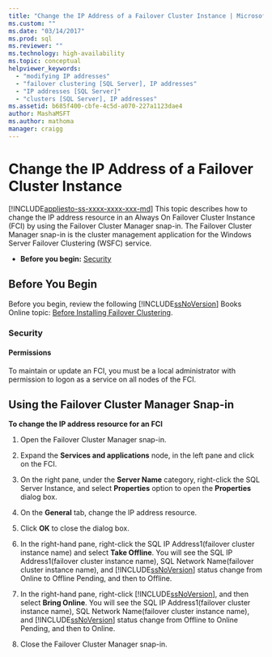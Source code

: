 ```yaml
---
title: "Change the IP Address of a Failover Cluster Instance | Microsoft Docs"
ms.custom: ""
ms.date: "03/14/2017"
ms.prod: sql
ms.reviewer: ""
ms.technology: high-availability
ms.topic: conceptual
helpviewer_keywords: 
  - "modifying IP addresses"
  - "failover clustering [SQL Server], IP addresses"
  - "IP addresses [SQL Server]"
  - "clusters [SQL Server], IP addresses"
ms.assetid: b685f400-cbfe-4c5d-a070-227a1123dae4
author: MashaMSFT
ms.author: mathoma
manager: craigg
---
```

# Change the IP Address of a Failover Cluster Instance
[!INCLUDE[appliesto-ss-xxxx-xxxx-xxx-md](../../../includes/appliesto-ss-xxxx-xxxx-xxx-md.md)]
  This topic describes how to change the IP address resource in an Always On Failover Cluster Instance (FCI) by using the Failover Cluster Manager snap-in. The Failover Cluster Manager snap-in is the cluster management application for the Windows Server Failover Clustering (WSFC) service.  
  
-   **Before you begin:**  [Security](#Security)  
  
##  <a name="BeforeYouBegin"></a> Before You Begin  
 Before you begin, review the following [!INCLUDE[ssNoVersion](../../../includes/ssnoversion-md.md)] Books Online topic: [Before Installing Failover Clustering](../../../sql-server/failover-clusters/install/before-installing-failover-clustering.md).  
  
###  <a name="Security"></a> Security  
  
####  <a name="Permissions"></a> Permissions  
 To maintain or update an FCI, you must be a local administrator with permission to logon as a service on all nodes of the FCI.  
  
##  <a name="WSFC"></a> Using the Failover Cluster Manager Snap-in  
 **To change the IP address resource for an FCI**  
  
1.  Open the Failover Cluster Manager snap-in.  
  
2.  Expand the **Services and applications** node, in the left pane and click on the FCI.  
  
3.  On the right pane, under the **Server Name** category, right-click the SQL Server Instance, and select **Properties** option to open the **Properties** dialog box.  
  
4.  On the **General** tab, change the IP address resource.  
  
5.  Click **OK** to close the dialog box.  
  
6.  In the right-hand pane, right-click the SQL IP Address1(failover cluster instance name) and select **Take Offline**. You will see the SQL IP Address1(failover cluster instance name), SQL Network Name(failover cluster instance name), and [!INCLUDE[ssNoVersion](../../../includes/ssnoversion-md.md)] status change from Online to Offline Pending, and then to Offline.  
  
7.  In the right-hand pane, right-click [!INCLUDE[ssNoVersion](../../../includes/ssnoversion-md.md)], and then select **Bring Online**. You will see the SQL IP Address1(failover cluster instance name), SQL Network Name(failover cluster instance name), and [!INCLUDE[ssNoVersion](../../../includes/ssnoversion-md.md)] status change from Offline to Online Pending, and then to Online.  
  
8.  Close the Failover Cluster Manager snap-in.  
  
  
